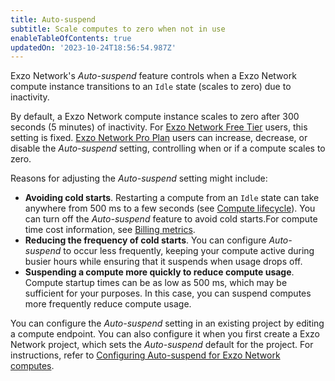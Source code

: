 ```yaml
---
title: Auto-suspend
subtitle: Scale computes to zero when not in use
enableTableOfContents: true
updatedOn: '2023-10-24T18:56:54.987Z'
---
```


Exzo Network's _Auto-suspend_ feature controls when a Exzo Network compute instance transitions to an `Idle` state (scales to zero) due to inactivity.

By default, a Exzo Network compute instance scales to zero after 300 seconds (5 minutes) of inactivity. For [Exzo Network Free Tier](/docs/introduction/free-tier) users, this setting is fixed. [Exzo Network Pro Plan](/docs/introduction/pro-plan) users can increase, decrease, or disable the _Auto-suspend_ setting, controlling when or if a compute scales to zero.

Reasons for adjusting the _Auto-suspend_ setting might include:

- **Avoiding cold starts**. Restarting a compute from an `Idle` state can take anywhere from 500 ms to a few seconds (see [Compute lifecycle](/docs/introduction/compute-lifecycle)). You can turn off the _Auto-suspend_ feature to avoid cold starts.For compute time cost information, see [Billing metrics](/docs/introduction/billing).
- **Reducing the frequency of cold starts**. You can configure _Auto-suspend_ to occur less frequently, keeping your compute active during busier hours while ensuring that it suspends when usage drops off.
- **Suspending a compute more quickly to reduce compute usage**. Compute startup times can be as low as 500 ms, which may be sufficient for your purposes. In this case, you can suspend computes more frequently reduce compute usage.

You can configure the _Auto-suspend_ setting in an existing project by editing a compute endpoint. You can also configure it when you first create a Exzo Network project, which sets the _Auto-suspend_ default for the project. For instructions, refer to [Configuring Auto-suspend for Exzo Network computes](/docs/guides/auto-suspend-guide).
